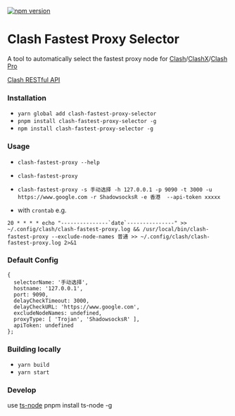 [![npm version](https://badge.fury.io/js/clash-fastest-proxy-selector.svg)](https://badge.fury.io/js/clash-fastest-proxy-selector)

# Clash Fastest Proxy Selector
A tool to automatically select the fastest proxy node for [Clash](https://github.com/Dreamacro/clash)/[ClashX](https://github.com/yichengchen/clashX)/[Clash Pro](https://install.appcenter.ms/users/clashx/apps/clashx-pro/distribution_groups/public)


[Clash RESTful API](https://clash.gitbook.io/doc/restful-api)


### Installation
- `yarn global add clash-fastest-proxy-selector` 
- `pnpm install clash-fastest-proxy-selector -g` 
- `npm install clash-fastest-proxy-selector -g`



### Usage
- `clash-fastest-proxy --help`
- `clash-fastest-proxy`
- `clash-fastest-proxy -s 手动选择 -h 127.0.0.1 -p 9090 -t 3000 -u https://www.google.com -r ShadowsocksR -e 香港  --api-token xxxxx`

- with `crontab` e.g. 
```
20 * * * * echo "---------------`date`---------------" >> ~/.config/clash/clash-fastest-proxy.log && /usr/local/bin/clash-fastest-proxy --exclude-node-names 普通 >> ~/.config/clash/clash-fastest-proxy.log 2>&1
```


### Default Config

```
{
  selectorName: '手动选择',
  hostname: '127.0.0.1',
  port: 9090,
  delayCheckTimeout: 3000,
  delayCheckURL: 'https://www.google.com',
  excludeNodeNames: undefined,
  proxyType: [ 'Trojan', 'ShadowsocksR' ],
  apiToken: undefined
};
```



### Building locally

- `yarn build`
- `yarn start`

### Develop
use [ts-node](https://github.com/TypeStrong/ts-node)
pnpm install ts-node -g